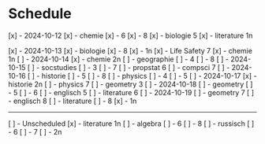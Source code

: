 # Schedule

[x] - 2024-10-12
    [x] - chemie
        [x] - 6
        [x] - 8
    [x] - biologie 5
    [x] - literature 1n
  
[x] - 2024-10-13
    [x] - biologie
        [x] - 8
        [x] - 1n
    [x] - Life Safety 7
    [x] - chemie 1n
[ ] - 2024-10-14
    [x] - chemie 2n
    [ ] - geographie
        [ ] - 4
        [ ] - 8
[ ] - 2024-10-15
    [ ] - socstudies
        [ ] - 3
        [ ] - 7
    [ ] - propstat 6
    [ ] - compsci 7
[ ] - 2024-10-16
    [ ] - historie
        [ ] - 5
        [ ] - 8
    [ ] - physics
        [ ] - 4
        [ ] - 5
[ ] - 2024-10-17
    [x] - historie 2n
    [ ] - physics 7
    [ ] - geometry 3
[ ] - 2024-10-18
    [ ] - geometry
        [ ] - 5
        [ ] - 6
    [ ] - englisch 5
    [ ] - literature 6
[ ] - 2024-10-19
    [ ] - geometry 7
    [ ] - englisch 8
    [ ] - literature
        [ ] - 8
        [x] - 1n

-----

[ ] - Unscheduled
    [x] - literature 1n
    [ ] - algebra
        [ ] - 6
        [ ] - 8
    [ ] - russisch
        [ ] - 6
        [ ] - 7
        [ ] - 2n
